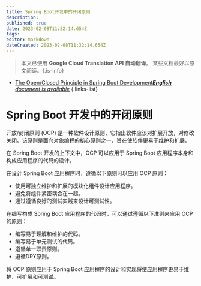 ```yaml
---
title: Spring Boot开发中的开闭原则
description: 
published: true
date: 2023-02-08T11:32:14.654Z
tags: 
editor: markdown
dateCreated: 2023-02-08T11:32:14.654Z
---
```


> 本文已使用 **Google Cloud Translation API 自动翻译**。
某些文档最好以原文阅读。{.is-info}



- [The Open/Closed Principle in Spring Boot Development***English** document is available*](/en/Knowledge-base/Spring-Boot/the-openclosed-principle-in-spring-boot-development)
{.links-list}

      
# Spring Boot 开发中的开闭原则

开放/封闭原则 (OCP) 是一种软件设计原则，它指出软件应该对扩展开放，对修改关闭。该原则是面向对象编程的核心原则之一，旨在使软件更易于维护和扩展。

在 Spring Boot 开发的上下文中，OCP 可以应用于 Spring Boot 应用程序本身和构成应用程序的代码的设计。

在设计 Spring Boot 应用程序时，遵循以下原则可以应用 OCP 原则：

- 使用可独立维护和扩展的模块化组件设计应用程序。
- 避免将组件紧密耦合在一起。
- 通过遵循良好的测试实践来设计可测试性。

在编写构成 Spring Boot 应用程序的代码时，可以通过遵循以下准则来应用 OCP 的原则：

- 编写易于理解和维护的代码。
- 编写易于单元测试的代码。
- 遵循单一职责原则。
- 遵循DRY原则。

将 OCP 原则应用于 Spring Boot 应用程序的设计和实现将使应用程序更易于维护、可扩展和可测试。